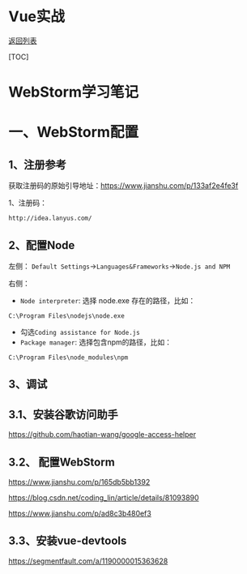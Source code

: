 # Vue实战

[返回列表](https://github.com/EmonCodingFrontEnd/frontend-tutorial)

[TOC]

# WebStorm学习笔记

# 一、WebStorm配置

## 1、注册参考

获取注册码的原始引导地址：https://www.jianshu.com/p/133af2e4fe3f

1、注册码：

```
http://idea.lanyus.com/
```

## 2、配置Node

左侧： `Default Settings`->`Languages&Frameworks`->`Node.js and NPM`

右侧：

-  `Node interpreter`: 选择 node.exe 存在的路径，比如：

```
C:\Program Files\nodejs\node.exe
```

- 勾选`Coding assistance for Node.js`
- `Package manager`: 选择包含npm的路径，比如：

```
C:\Program Files\node_modules\npm
```

## 3、调试

## 3.1、安装谷歌访问助手

https://github.com/haotian-wang/google-access-helper

##  3.2、 配置WebStorm

https://www.jianshu.com/p/165db5bb1392

https://blog.csdn.net/coding_lin/article/details/81093890

https://www.jianshu.com/p/ad8c3b480ef3

## 3.3、安装vue-devtools

https://segmentfault.com/a/1190000015363628

















<u></u>